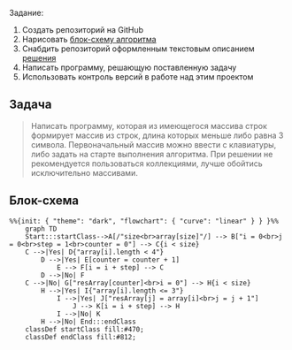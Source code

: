 Задание:

1. Создать репозиторий на GitHub
2. Нарисовать [блок-схему алгоритма](#блок-схема)
3. Снабдить репозиторий оформленным текстовым описанием [решения](#решение)
4. Написать программу, решающую поставленную задачу
5. Использовать контроль версий в работе над этим проектом

## Задача

> Написать программу, которая из имеющегося массива строк формирует массив из строк, длина которых меньше либо равна 3 символа. Первоначальный массив можно ввести с клавиатуры, либо задать на старте выполнения алгоритма. При решении не рекомендуется пользоваться коллекциями, лучше обойтись исключительно массивами.
## Блок-схема

```mermaid
%%{init: { "theme": "dark", "flowchart": { "curve": "linear" } } }%%
    graph TD
    Start:::startClass-->A[/"size<br>array[size]"/] --> B["i = 0<br>j = 0<br>step = 1<br>counter = 0"] --> C{i < size}
    C -->|Yes| D{"array[i].length < 4"}
        D -->|Yes| E[counter = counter + 1]
            E --> F[i = i + step] --> C
        D -->|No| F
    C -->|No| G["resArray[counter]<br>i = 0"] --> H{i < size}
        H -->|Yes| I{"array[i].length <= 3"}
            I -->|Yes| J["resArray[j] = array[i]<br>j = j + 1"]
                J --> K[i = i + step] --> H
            I -->|No| K
        H -->|No| End:::endClass
    classDef startClass fill:#470;
    classDef endClass fill:#812;
```
